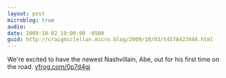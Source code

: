 ```yaml
---
layout: post
microblog: true
audio: 
date: 2009-10-02 19:00:00 -0500
guid: http://craigmcclellan.micro.blog/2009/10/03/t4578423448.html
---
```

We're excited to have the newest Nashvillain, Abe, out for his first time on the road.  [yfrog.com/0p7d4gj](http://yfrog.com/0p7d4gj)
